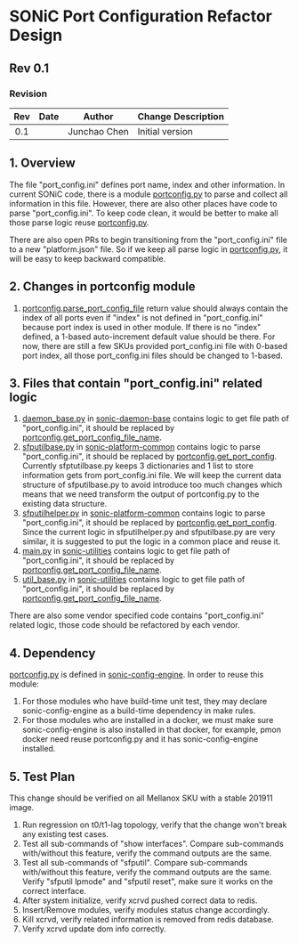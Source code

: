 # SONiC Port Configuration Refactor Design #

## Rev 0.1 ###

### Revision ###

 | Rev |     Date    |       Author       | Change Description                |
 |:---:|:-----------:|:------------------:|-----------------------------------|
 | 0.1 |             |      Junchao Chen  | Initial version                   |

## 1. Overview

The file "port_config.ini" defines port name, index and other information. In current SONiC code, there is a module [portconfig.py](https://github.com/Azure/sonic-buildimage/blob/master/src/sonic-config-engine/portconfig.py) to parse and collect all information in this file. However, there are also other places have code to parse "port_config.ini". To keep code clean, it would be better to make all those parse logic reuse [portconfig.py](https://github.com/Azure/sonic-buildimage/blob/master/src/sonic-config-engine/portconfig.py).

There are also open PRs to begin transitioning from the "port_config.ini" file to a new "platform.json" file. So if we keep all parse logic in [portconfig.py](https://github.com/Azure/sonic-buildimage/blob/master/src/sonic-config-engine/portconfig.py), it will be easy to keep backward compatible.

## 2. Changes in portconfig module

1. [portconfig.parse_port_config_file](https://github.com/Azure/sonic-buildimage/blob/142d45ce98008aac6437070a3a941083494b52a8/src/sonic-config-engine/portconfig.py#L28) return value should always contain the index of all ports even if "index" is not defined in "port_config.ini" because port index is used in other module. If there is no "index" defined, a 1-based auto-increment default value should be there. For now, there are still a few SKUs provided port_config.ini file with 0-based port index, all those port_config.ini files should be changed to 1-based.

## 3. Files that contain "port_config.ini" related logic

1. [daemon_base.py](https://github.com/Azure/sonic-buildimage/blob/master/src/sonic-daemon-base/sonic_daemon_base/daemon_base.py) in [sonic-daemon-base](https://github.com/Azure/sonic-buildimage/tree/master/src/sonic-daemon-base) contains logic to get file path of "port_config.ini", it should be replaced by [portconfig.get_port_config_file_name](https://github.com/Azure/sonic-buildimage/blob/142d45ce98008aac6437070a3a941083494b52a8/src/sonic-config-engine/portconfig.py#L6).
2. [sfputilbase.py](https://github.com/Azure/sonic-platform-common/blob/master/sonic_platform_base/sonic_sfp/sfputilbase.py) in [sonic-platform-common](https://github.com/Azure/sonic-platform-common) contains logic to parse "port_config.ini", it should be replaced by [portconfig.get_port_config](https://github.com/Azure/sonic-buildimage/blob/142d45ce98008aac6437070a3a941083494b52a8/src/sonic-config-engine/portconfig.py#L20). Currently sfptutilbase.py keeps 3 dictionaries and 1 list to store information gets from port_config.ini file. We will keep the current data structure of sfputilbase.py to avoid introduce too much changes which means that we need transform the output of portconfig.py to the existing data structure.
3. [sfputilhelper.py](https://github.com/Azure/sonic-platform-common/blob/master/sonic_platform_base/sonic_sfp/sfputilhelper.py) in [sonic-platform-common](https://github.com/Azure/sonic-platform-common) contains logic to parse "port_config.ini", it should be replaced by [portconfig.get_port_config](https://github.com/Azure/sonic-buildimage/blob/142d45ce98008aac6437070a3a941083494b52a8/src/sonic-config-engine/portconfig.py#L20). Since the current logic in sfputilhelper.py and sfputilbase.py are very similar, it is suggested to put the logic in a common place and reuse it.
4. [main.py](https://github.com/Azure/sonic-utilities/blob/master/sfputil/main.py) in [sonic-utilities](https://github.com/Azure/sonic-utilities) contains logic to get file path of "port_config.ini", it should be replaced by [portconfig.get_port_config_file_name](https://github.com/Azure/sonic-buildimage/blob/142d45ce98008aac6437070a3a941083494b52a8/src/sonic-config-engine/portconfig.py#L6).
5. [util_base.py](https://github.com/Azure/sonic-utilities/blob/master/utilities_common/util_base.py) in [sonic-utilities](https://github.com/Azure/sonic-utilities) contains logic to get file path of "port_config.ini", it should be replaced by [portconfig.get_port_config_file_name](https://github.com/Azure/sonic-buildimage/blob/142d45ce98008aac6437070a3a941083494b52a8/src/sonic-config-engine/portconfig.py#L6).

There are also some vendor specified code contains "port_config.ini" related logic, those code should be refactored by each vendor.

## 4. Dependency

[portconfig.py](https://github.com/Azure/sonic-buildimage/blob/master/src/sonic-config-engine/portconfig.py) is defined in [sonic-config-engine](https://github.com/Azure/sonic-buildimage/tree/master/src/sonic-config-engine). In order to reuse this module:

1. For those modules who have build-time unit test, they may declare sonic-config-engine as a build-time dependency in make rules.
2. For those modules who are installed in a docker, we must make sure sonic-config-engine is also installed in that docker, for example, pmon docker need reuse portconfig.py and it has sonic-config-engine installed.

## 5. Test Plan

This change should be verified on all Mellanox SKU with a stable 201911 image.

1. Run regression on t0/t1-lag topology, verify that the change won't break any existing test cases.
2. Test all sub-commands of "show interfaces". Compare sub-commands with/without this feature, verify the command outputs are the same.
3. Test all sub-commands of "sfputil". Compare sub-commands with/without this feature, verify the command outputs are the same. Verify "sfputil lpmode" and "sfputil reset", make sure it works on the correct interface.
4. After system initialize, verify xcrvd pushed correct data to redis.
5. Insert/Remove modules, verify modules status change accordingly.
6. Kill xcrvd, verify related information is removed from redis database.
7. Verify xcrvd update dom info correctly.
